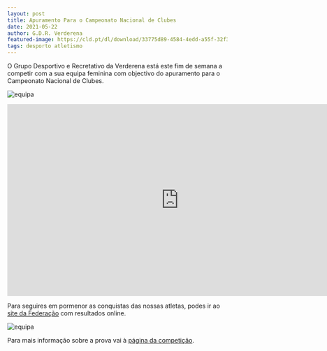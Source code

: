 ```yaml
---
layout: post
title: Apuramento Para o Campeonato Nacional de Clubes
date: 2021-05-22
author: G.D.R. Verderena
featured-image: https://cld.pt/dl/download/33775d89-4584-4edd-a55f-32f3c8400673/Apuramento_Campeonato_Nacional.jpeg
tags: desporto atletismo 
---
```


O Grupo Desportivo e Recretativo da Verderena está este fim de semana a competir com a sua equipa feminina com objectivo do apuramento para o Campeonato Nacional de Clubes.

![equipa](https://cld.pt/dl/download/33775d89-4584-4edd-a55f-32f3c8400673/Apuramento_Campeonato_Nacional.jpeg)

<iframe width="783" height="440" src="https://www.youtube.com/embed/mtupQwcHtTc" title="YouTube video player" frameborder="0" allow="accelerometer; autoplay; clipboard-write; encrypted-media; gyroscope; picture-in-picture" allowfullscreen></iframe>

<br>

Para seguires em pormenor as conquistas das nossas atletas, podes ir ao <a  href="https://fpacompeticoes.pt/405/competicao"> site da Federação</a> com resultados online.

![equipa](https://cld.pt/dl/download/6377ce52-6bf4-4d02-acbe-99c9acdf50e6/equipa.jpeg)

Para mais informação sobre a prova vai à <a  href="https://www.fpatletismo.pt/124-equipas-tentam-apuramento-para-os-nacionais-de-clubes"> página da competição</a>.


